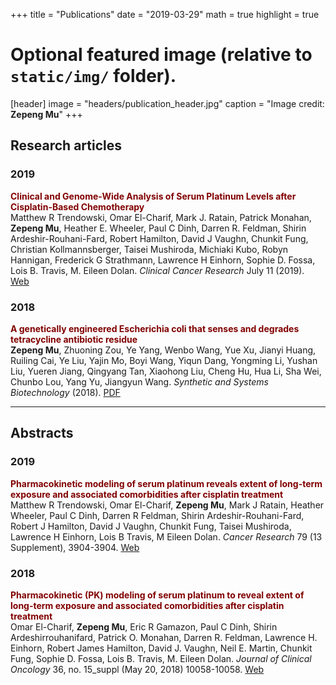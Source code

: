 +++
title = "Publications"
date = "2019-03-29"
math = true
highlight = true

# Optional featured image (relative to `static/img/` folder).
[header]
image = "headers/publication_header.jpg"
caption = "Image credit: **Zepeng Mu**"
+++

## Research articles

### 2019

<span style="color:#810000">**Clinical and Genome-Wide Analysis of Serum Platinum Levels after Cisplatin-Based Chemotherapy**</span>  
Matthew R Trendowski, Omar El-Charif, Mark J. Ratain, Patrick Monahan, **Zepeng Mu**, Heather E. Wheeler, Paul C Dinh, Darren R. Feldman, Shirin Ardeshir-Rouhani-Fard, Robert Hamilton, David J Vaughn, Chunkit Fung, Christian Kollmannsberger, Taisei Mushiroda, Michiaki Kubo, Robyn Hannigan, Frederick G Strathmann, Lawrence H Einhorn, Sophie D. Fossa, Lois B. Travis, M. Eileen Dolan. *Clinical Cancer Research* July 11 (2019). [Web](http://clincancerres.aacrjournals.org/content/clincanres/early/2019/07/11/1078-0432.CCR-19-0113.full.pdf)

### 2018

<span style="color:#810000">**A genetically engineered Escherichia coli that senses and degrades tetracycline antibiotic residue**</span>  
**Zepeng Mu**, Zhuoning Zou, Ye Yang, Wenbo Wang, Yue Xu, Jianyi Huang, Ruiling Cai, Ye Liu, Yajin Mo, Boyi Wang, Yiqun Dang, Yongming Li, Yushan Liu, Yueren Jiang, Qingyang Tan, Xiaohong Liu, Cheng Hu, Hua Li, Sha Wei, Chunbo Lou, Yang Yu, Jiangyun Wang. *Synthetic and Systems Biotechnology* (2018). [PDF](/files/publication/A-genetically-engineered-Escherichia-coli-that-senses-and-degrades-tetracycline-antibiotic-residue.pdf)

---

## Abstracts

### 2019

<span style="color:#810000">**Pharmacokinetic modeling of serum platinum reveals extent of long-term exposure and associated comorbidities after cisplatin treatment**</span>  
Matthew R Trendowski, Omar El-Charif, **Zepeng Mu**, Mark J Ratain, Heather Wheeler, Paul C Dinh, Darren R Feldman, Shirin Ardeshir-Rouhani-Fard, Robert J Hamilton, David J Vaughn, Chunkit Fung, Taisei Mushiroda, Lawrence H Einhorn, Lois B Travis, M Eileen Dolan. *Cancer Research* 79 (13 Supplement), 3904-3904. [Web](http://cancerres.aacrjournals.org/content/79/13_Supplement/3904.short)

### 2018

<span style="color:#810000">**Pharmacokinetic (PK) modeling of serum platinum to reveal extent of long-term exposure and associated comorbidities after cisplatin treatment**</span>  
Omar El-Charif, **Zepeng Mu**, Eric R Gamazon, Paul C Dinh, Shirin Ardeshirrouhanifard, Patrick O. Monahan, Darren R. Feldman, Lawrence H. Einhorn, Robert James Hamilton, David J. Vaughn, Neil E. Martin, Chunkit Fung, Sophie D. Fossa, Lois B. Travis, M. Eileen Dolan. *Journal of Clinical Oncology* 36, no. 15_suppl (May 20, 2018) 10058-10058. [Web](http://ascopubs.org/doi/abs/10.1200/JCO.2018.36.15_suppl.10058)
